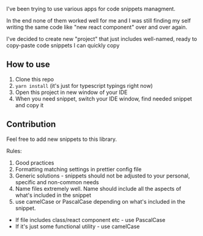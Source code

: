 I've been trying to use various apps for code snippets managment.

In the end none of them worked well for me and I was still finding my self writing the same code like "new react component" over and over again.

I've decided to create new "project" that just includes well-named, ready to copy-paste code snippets I can quickly copy

## How to use

1. Clone this repo
2. `yarn install` (it's just for typescript typings right now)
3. Open this project in new window of your IDE
4. When you need snippet, switch your IDE window, find needed snippet and copy it

## Contribution

Feel free to add new snippets to this library.

Rules:

1. Good practices
2. Formatting matching settings in prettier config file
3. Generic solutions - snippets should not be adjusted to your personal, specific and non-common needs
4. Name files extremely well. Name should include all the aspects of what's included in the snippet
5. use camelCase or PascalCase depending on what's included in the snippet.

- If file includes class/react component etc - use PascalCase
- If it's just some functional utility - use camelCase
